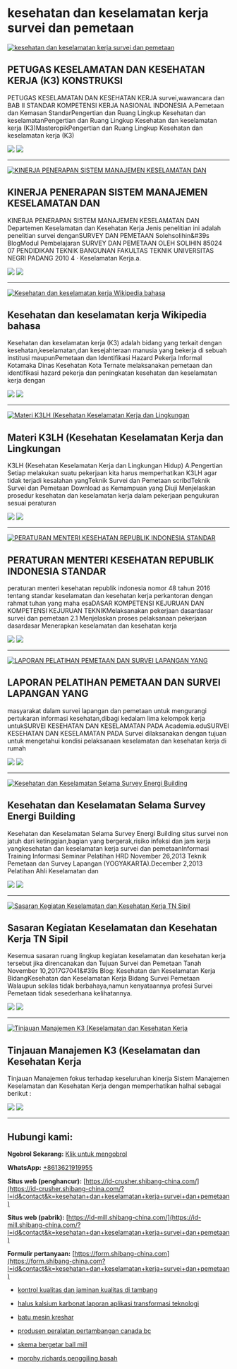 # kesehatan dan keselamatan kerja survei dan pemetaan

<a href="https://swt.shibang-china.com/?l=id&img&k=kesehatan+dan+keselamatan+kerja+survei+dan+pemetaan" target="_blank">![kesehatan dan keselamatan kerja survei dan pemetaan](http://static.shibang-china.com/all-800x300/191.jpg)</a>

## PETUGAS KESELAMATAN DAN KESEHATAN KERJA (K3) KONSTRUKSI
PETUGAS KESELAMATAN DAN KESEHATAN KERJA survei,wawancara dan BAB II STANDAR KOMPETENSI KERJA NASIONAL INDONESIA A.Pemetaan dan Kemasan StandarPengertian dan Ruang Lingkup Kesehatan dan keselamatanPengertian dan Ruang Lingkup Kesehatan dan keselamatan kerja (K3)MasteropikPengertian dan Ruang Lingkup Kesehatan dan keselamatan kerja (K3)


<a href="https://whatsapp.shibangsoft.com/WhatsApp.php" target="_blank" title="WhatsApp">![](http://static.shibang-china.com/icon/whatsapp.png)</a> <a href="https://swt.shibang-china.com/?l=id&icon&k=kesehatan+dan+keselamatan+kerja+survei+dan+pemetaan" target="_blank">![](http://static.shibang-china.com/icon/chat-id.png)</a>

---

<a href="https://swt.shibang-china.com/?l=id&img&k=kesehatan+dan+keselamatan+kerja+survei+dan+pemetaan" target="_blank">![KINERJA PENERAPAN SISTEM MANAJEMEN KESELAMATAN DAN](http://static.shibang-china.com/all-800x300/456.jpg)</a>

## KINERJA PENERAPAN SISTEM MANAJEMEN KESELAMATAN DAN
KINERJA PENERAPAN SISTEM MANAJEMEN KESELAMATAN DAN Departemen Keselamatan dan Kesehatan Kerja Jenis penelitian ini adalah penelitian survei denganSURVEY DAN PEMETAAN Solehsolihin&#39s BlogModul Pembelajaran SURVEY DAN PEMETAAN OLEH SOLIHIN 85024 07 PENDIDIKAN TEKNIK BANGUNAN FAKULTAS TEKNIK UNIVERSITAS NEGRI PADANG 2010 4 · Keselamatan Kerja.a.


<a href="https://whatsapp.shibangsoft.com/WhatsApp.php" target="_blank" title="WhatsApp">![](http://static.shibang-china.com/icon/whatsapp.png)</a> <a href="https://swt.shibang-china.com/?l=id&icon&k=kesehatan+dan+keselamatan+kerja+survei+dan+pemetaan" target="_blank">![](http://static.shibang-china.com/icon/chat-id.png)</a>

---

<a href="https://swt.shibang-china.com/?l=id&img&k=kesehatan+dan+keselamatan+kerja+survei+dan+pemetaan" target="_blank">![Kesehatan dan keselamatan kerja Wikipedia bahasa](http://static.shibang-china.com/all-800x300/379.jpg)</a>

## Kesehatan dan keselamatan kerja Wikipedia bahasa
Kesehatan dan keselamatan kerja (K3) adalah bidang yang terkait dengan kesehatan,keselamatan,dan kesejahteraan manusia yang bekerja di sebuah institusi maupunPemetaan dan Identifikasi Hazard Pekerja Informal Kotamaka Dinas Kesehatan Kota Ternate melaksanakan pemetaan dan identifikasi hazard pekerja dan peningkatan kesehatan dan keselamatan kerja dengan


<a href="https://whatsapp.shibangsoft.com/WhatsApp.php" target="_blank" title="WhatsApp">![](http://static.shibang-china.com/icon/whatsapp.png)</a> <a href="https://swt.shibang-china.com/?l=id&icon&k=kesehatan+dan+keselamatan+kerja+survei+dan+pemetaan" target="_blank">![](http://static.shibang-china.com/icon/chat-id.png)</a>

---

<a href="https://swt.shibang-china.com/?l=id&img&k=kesehatan+dan+keselamatan+kerja+survei+dan+pemetaan" target="_blank">![Materi K3LH (Kesehatan Keselamatan Kerja dan Lingkungan](http://static.shibang-china.com/all-800x300/1086.jpg)</a>

## Materi K3LH (Kesehatan Keselamatan Kerja dan Lingkungan
K3LH (Kesehatan Keselamatan Kerja dan Lingkungan Hidup) A.Pengertian Setiap melakukan suatu pekerjaan kita harus memperhatikan K3LH agar tidak terjadi kesalahan yangTeknik Survei dan Pemetaan scribdTeknik Survei dan Pemetaan Download as Kemampuan yang Diuji Menjelaskan prosedur kesehatan dan keselamatan kerja dalam pekerjaan pengukuran sesuai peraturan


<a href="https://whatsapp.shibangsoft.com/WhatsApp.php" target="_blank" title="WhatsApp">![](http://static.shibang-china.com/icon/whatsapp.png)</a> <a href="https://swt.shibang-china.com/?l=id&icon&k=kesehatan+dan+keselamatan+kerja+survei+dan+pemetaan" target="_blank">![](http://static.shibang-china.com/icon/chat-id.png)</a>

---

<a href="https://swt.shibang-china.com/?l=id&img&k=kesehatan+dan+keselamatan+kerja+survei+dan+pemetaan" target="_blank">![PERATURAN MENTERI KESEHATAN REPUBLIK INDONESIA STANDAR](http://static.shibang-china.com/all-800x300/860.jpg)</a>

## PERATURAN MENTERI KESEHATAN REPUBLIK INDONESIA STANDAR
peraturan menteri kesehatan republik indonesia nomor 48 tahun 2016 tentang standar keselamatan dan kesehatan kerja perkantoran dengan rahmat tuhan yang maha esaDASAR KOMPETENSI KEJURUAN DAN KOMPETENSI KEJURUAN TEKNIKMelaksanakan pekerjaan dasardasar survei dan pemetaan 2.1 Menjelaskan proses pelaksanaan pekerjaan dasardasar Menerapkan keselamatan dan kesehatan kerja


<a href="https://whatsapp.shibangsoft.com/WhatsApp.php" target="_blank" title="WhatsApp">![](http://static.shibang-china.com/icon/whatsapp.png)</a> <a href="https://swt.shibang-china.com/?l=id&icon&k=kesehatan+dan+keselamatan+kerja+survei+dan+pemetaan" target="_blank">![](http://static.shibang-china.com/icon/chat-id.png)</a>

---

<a href="https://swt.shibang-china.com/?l=id&img&k=kesehatan+dan+keselamatan+kerja+survei+dan+pemetaan" target="_blank">![LAPORAN PELATIHAN PEMETAAN DAN SURVEI LAPANGAN YANG](http://static.shibang-china.com/all-800x300/371.jpg)</a>

## LAPORAN PELATIHAN PEMETAAN DAN SURVEI LAPANGAN YANG
masyarakat dalam survei lapangan dan pemetaan untuk mengurangi pertukaran informasi kesehatan,dibagi kedalam lima kelompok kerja untukSURVEI KESEHATAN DAN KESELAMATAN PADA Academia.eduSURVEI KESEHATAN DAN KESELAMATAN PADA Survei dilaksanakan dengan tujuan untuk mengetahui kondisi pelaksanaan keselamatan dan kesehatan kerja di rumah


<a href="https://whatsapp.shibangsoft.com/WhatsApp.php" target="_blank" title="WhatsApp">![](http://static.shibang-china.com/icon/whatsapp.png)</a> <a href="https://swt.shibang-china.com/?l=id&icon&k=kesehatan+dan+keselamatan+kerja+survei+dan+pemetaan" target="_blank">![](http://static.shibang-china.com/icon/chat-id.png)</a>

---

<a href="https://swt.shibang-china.com/?l=id&img&k=kesehatan+dan+keselamatan+kerja+survei+dan+pemetaan" target="_blank">![Kesehatan dan Keselamatan Selama Survey Energi Building](http://static.shibang-china.com/all-800x300/212.jpg)</a>

## Kesehatan dan Keselamatan Selama Survey Energi Building
Kesehatan dan Keselamatan Selama Survey Energi Building situs survei non jatuh dari ketinggian,bagian yang bergerak,risiko infeksi dan jam kerja yangkesehatan dan keselamatan kerja survei dan pemetaanInformasi Training Informasi Seminar Pelatihan HRD November 26,2013 Teknik Pemetaan dan Survey Lapangan (YOGYAKARTA).December 2,2013 Pelatihan Ahli Keselamatan dan


<a href="https://whatsapp.shibangsoft.com/WhatsApp.php" target="_blank" title="WhatsApp">![](http://static.shibang-china.com/icon/whatsapp.png)</a> <a href="https://swt.shibang-china.com/?l=id&icon&k=kesehatan+dan+keselamatan+kerja+survei+dan+pemetaan" target="_blank">![](http://static.shibang-china.com/icon/chat-id.png)</a>

---

<a href="https://swt.shibang-china.com/?l=id&img&k=kesehatan+dan+keselamatan+kerja+survei+dan+pemetaan" target="_blank">![Sasaran Kegiatan Keselamatan dan Kesehatan Kerja TN Sipil](http://static.shibang-china.com/all-800x300/191.jpg)</a>

## Sasaran Kegiatan Keselamatan dan Kesehatan Kerja TN Sipil
Kesemua sasaran ruang lingkup kegiatan keselamatan dan kesehatan kerja tersebut jika direncanakan dan Tujuan Survei dan Pemetaan Tanah November 10,2017G7041&#39s Blog: Kesehatan dan Keselamatan Kerja BidangKesehatan dan Keselamatan Kerja Bidang Survei Pemetaan Walaupun sekilas tidak berbahaya,namun kenyataannya profesi Survei Pemetaan tidak sesederhana kelihatannya.


<a href="https://whatsapp.shibangsoft.com/WhatsApp.php" target="_blank" title="WhatsApp">![](http://static.shibang-china.com/icon/whatsapp.png)</a> <a href="https://swt.shibang-china.com/?l=id&icon&k=kesehatan+dan+keselamatan+kerja+survei+dan+pemetaan" target="_blank">![](http://static.shibang-china.com/icon/chat-id.png)</a>

---

<a href="https://swt.shibang-china.com/?l=id&img&k=kesehatan+dan+keselamatan+kerja+survei+dan+pemetaan" target="_blank">![Tinjauan Manajemen K3 (Keselamatan dan Kesehatan Kerja](http://static.shibang-china.com/all-800x300/1392.jpg)</a>

## Tinjauan Manajemen K3 (Keselamatan dan Kesehatan Kerja
Tinjauan Manajemen fokus terhadap keseluruhan kinerja Sistem Manajemen Keselamatan dan Kesehatan Kerja dengan memperhatikan halhal sebagai berikut :

<a href="https://whatsapp.shibangsoft.com/WhatsApp.php" target="_blank" title="WhatsApp">![](http://static.shibang-china.com/icon/whatsapp.png)</a> <a href="https://swt.shibang-china.com/?l=id&icon&k=kesehatan+dan+keselamatan+kerja+survei+dan+pemetaan" target="_blank">![](http://static.shibang-china.com/icon/chat-id.png)</a>

---
## Hubungi kami:

**Ngobrol Sekarang:** [Klik untuk mengobrol](https://swt.shibang-china.com?l=id&contact&k=kesehatan+dan+keselamatan+kerja+survei+dan+pemetaan)

**WhatsApp:**  [+8613621919955](https://whatsapp.shibangsoft.com/WhatsApp.php)

**Situs web (penghancur):** [https://id-crusher.shibang-china.com/](https://id-crusher.shibang-china.com/?l=id&contact&k=kesehatan+dan+keselamatan+kerja+survei+dan+pemetaan)

**Situs web (pabrik):** [https://id-mill.shibang-china.com/](https://id-mill.shibang-china.com/?l=id&contact&k=kesehatan+dan+keselamatan+kerja+survei+dan+pemetaan)

**Formulir pertanyaan:** [https://form.shibang-china.com](https://form.shibang-china.com?l=id&contact&k=kesehatan+dan+keselamatan+kerja+survei+dan+pemetaan)

* [kontrol kualitas dan jaminan kualitas di tambang](../32/kontrol%20kualitas%20dan%20jaminan%20kualitas%20di%20tambang.md)

* [halus kalsium karbonat laporan aplikasi transformasi teknologi](../39/halus%20kalsium%20karbonat%20laporan%20aplikasi%20transformasi%20teknologi.md)

* [batu mesin kreshar](../40/batu%20mesin%20kreshar.md)

* [produsen peralatan pertambangan canada bc](../37/produsen%20peralatan%20pertambangan%20canada%20bc.md)

* [skema bergetar ball mill](../31/skema%20bergetar%20ball%20mill.md)

* [morphy richards penggiling basah](../32/morphy%20richards%20penggiling%20basah.md)